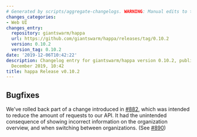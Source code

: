 ```yaml
---
# Generated by scripts/aggregate-changelogs. WARNING: Manual edits to this files will be overwritten.
changes_categories:
- Web UI
changes_entry:
  repository: giantswarm/happa
  url: https://github.com/giantswarm/happa/releases/tag/0.10.2
  version: 0.10.2
  version_tag: 0.10.2
date: '2019-12-06T10:42:22'
description: Changelog entry for giantswarm/happa version 0.10.2, published on 06
  December 2019, 10:42
title: happa Release v0.10.2
---
```


## Bugfixes

We've rolled back part of a change introduced in [#882](https://github.com/giantswarm/happa/pull/882), which was intended to reduce the amount of requests to our API. It had the unintended consequence of showing incorrect information on the organization overview, and when switching between organizations. (See [#890](https://github.com/giantswarm/happa/pull/890))
